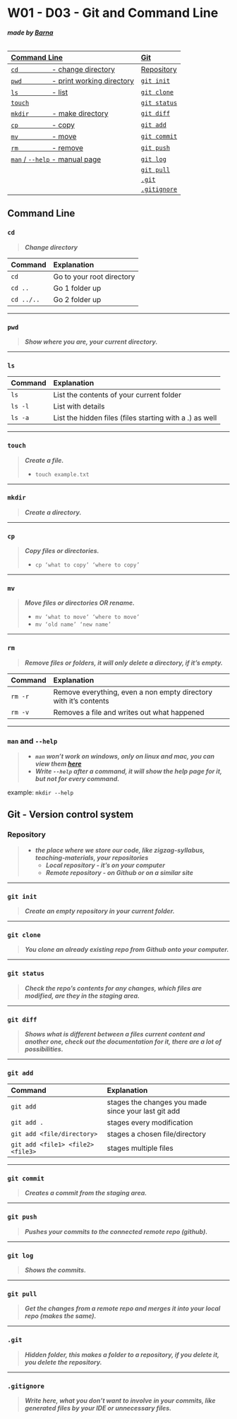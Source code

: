 # W01 - D03 - Git and Command Line
***made by [Barna](https://github.com/bekobarna)*** <br/> <br/>

|[Command Line](#command-line)                                                          |[Git](#git---version-control-system)|
|:------------------------------------------------------------------------------------- |:---------------------------------- |
|[`cd` &ensp;&ensp;&ensp;&ensp;&ensp;&ensp;&ensp;&ensp;&ensp;- change directory](#cd)   |[Repository](#repository)           |
|[`pwd` &ensp;&ensp;&ensp;&ensp;&ensp;&ensp;&ensp;&ensp;- print working directory](#pwd)|[`git init`](#git-init)             |
|[`ls` &ensp;&ensp;&ensp;&ensp;&ensp;&ensp;&ensp;&ensp;&ensp;- list](#ls)               |[`git clone`](#git-clone)           |
|[`touch`](#touch)                                                                      |[`git status`](#git-status)         |
|[`mkdir`&ensp;&ensp;&ensp;&ensp;&ensp;&ensp; - make directory](#mkdir)                 |[`git diff`](#git-diff)             |
|[`cp` &ensp;&ensp;&ensp;&ensp;&ensp;&ensp;&ensp;&ensp;&ensp;- copy](#cp)               |[`git add`](#git-add)               |
|[`mv` &ensp;&ensp;&ensp;&ensp;&ensp;&ensp;&ensp;&ensp;&ensp;- move](#mv)               |[`git commit`](#git-commit)         |
|[`rm` &ensp;&ensp;&ensp;&ensp;&ensp;&ensp;&ensp;&ensp;&ensp;- remove](#rm)             |[`git push`](#git-push)             |
|[`man` / `--help` - manual page](#man-and---help)                                      |[`git log`](#git-log)               |
|                                                                                       |[`git pull`](#git-pull)             |
|                                                                                       |[`.git`](#git)                      |
|                                                                                       |[`.gitignore`](#gitignore)          |

## Command Line
### `cd`
>  ***Change directory***

|Command   |Explanation              |
|:-------- |:----------------------- |
|`cd`      |Go to your root directory|
|`cd ..`   |Go 1 folder up           |
|`cd ../..`|Go 2 folder up           |

****

### `pwd`
> ***Show where you are, your current directory.***

****

### `ls`
|Command|Explanation                                            |
|:----- |:----------------------------------------------------- |
|`ls`   |List the contents of your current folder               |
|`ls -l`|List with details                                      |
|`ls -a`|List the hidden files (files starting with a .) as well|

****

### `touch`
>  ***Create a file.*** <br/>
>  + `touch example.txt`

****

### `mkdir`
>  ***Create a directory.***

****

### `cp`
> ***Copy files or directories.*** <br/>
> + `cp ‘what to copy’ ‘where to copy’`

****

### `mv`
> ***Move files or directories OR rename.*** <br/>
> + `mv ‘what to move‘ ‘where to move‘` <br/>
> + `mv ‘old name’ ‘new name’`

****

### `rm`
> ***Remove files or folders, it will only delete a directory, if it’s empty.***

|Command|Explanation                                                     |
|:----- |:-------------------------------------------------------------- |
|`rm -r`|Remove everything, even a non empty directory with it’s contents|
|`rm -v`|Removes a file and writes out what happened                     |

****

### `man` and `--help`
> + ***`man` won’t work on windows, only on linux and mac, you can view them [here](https://linux.die.net/man/)***
> + ***Write `--help` after a command, it will show the help page for it, but not for every command.*** <br/>

example: `mkdir --help`


## Git - Version control system
### Repository
> + ***the place where we store our code, like zigzag-syllabus, teaching-materials, your repositories***
>   + ***Local repository - it’s on your computer***
>   + ***Remote repository - on Github or on a similar site***

****

### `git init`
> ***Create an empty repository in your current folder.***

****

### `git clone`
> ***You clone an already existing repo from Github onto your computer.*** 

****

### `git status`
> ***Check the repo’s contents for any changes, which files are modified, are they in the staging area.***

****

### `git diff` 
> ***Shows what is different between a files current content and another one, check out the documentation for it, there are a lot of possibilities.***

****

### `git add`

|                          Command|                                        Explanation|
|:------------------------------- |:------------------------------------------------- |
|                        `git add`|stages the changes you made since your last git add|
|                      `git add .`|                          stages every modification|
|       `git add <file/directory>`|                     stages a chosen file/directory|
|`git add <file1> <file2> <file3>`|                              stages multiple files|


****

### `git commit` 
> ***Creates a commit from the staging area.***

****

### `git push`
> ***Pushes your commits to the connected remote repo (github).***

****

### `git log`
> ***Shows the commits.***

****

### `git pull`
> ***Get the changes from a remote repo and merges it into your local repo (makes the same).***

****

### `.git`
> ***Hidden folder, this makes a folder to a repository, if you delete it, you delete the repository.***

****

### `.gitignore`
> ***Write here, what you don’t want to involve in your commits, like generated files by your IDE or unnecessary files.***
